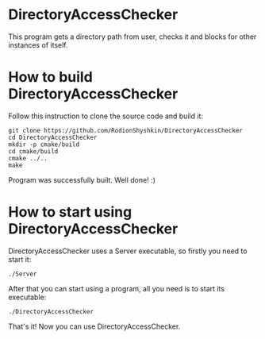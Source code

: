 
# DirectoryAccessChecker

This program gets a directory path from user, checks it and blocks for other instances of itself.

# How to build DirectoryAccessChecker

Follow this instruction to clone the source code and build it:

```
git clone https://github.com/RodionShyshkin/DirectoryAccessChecker
cd DirectoryAccessChecker
mkdir -p cmake/build
cd cmake/build
cmake ../..
make
```

Program was successfully built. Well done! :)

# How to start using DirectoryAccessChecker

DirectoryAccessChecker uses a Server executable, so firstly you need to start it:

```
./Server
```

After that you can start using a program, all you need is to start its executable:

```
./DirectoryAccessChecker
```

That's it! Now you can use DirectoryAccessChecker.
